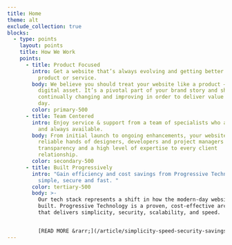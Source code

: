 ```yaml
---
title: Home
theme: alt
exclude_collection: true
blocks:
  - type: points
    layout: points
    title: How We Work
    points:
      - title: Product Focused
        intro: Get a website that’s always evolving and getting better – just like your
          product or service.
        body: We believe you should treat your website like a product – not just a
          digital asset. It’s a pivotal part of your brand story and should be
          continually changing and improving in order to deliver value every
          day.
        color: primary-500
      - title: Team Centered
        intro: Enjoy service & support from a team of specialists who are accountable
          and always available.
        body: From initial launch to ongoing enhancements, your website is in the
          reliable hands of designers, developers and project managers who bring
          transparency and a high level of expertise to every client
          relationship.
        color: secondary-500
      - title: Built Progressively
        intro: "Gain efficiency and cost savings from Progressive Technology that’s
          simple, secure and fast. "
        color: tertiary-500
        body: >-
          Our tech stack represents a shift in how the modern-day website is
          built. Progressive Technology is a proven, cost-effective architecture
          that delivers simplicity, security, scalability, and speed.


          [READ MORE &rarr;](/article/simplicity-speed-security-savings-benefits-of-jamstack-technology/)
---
```

